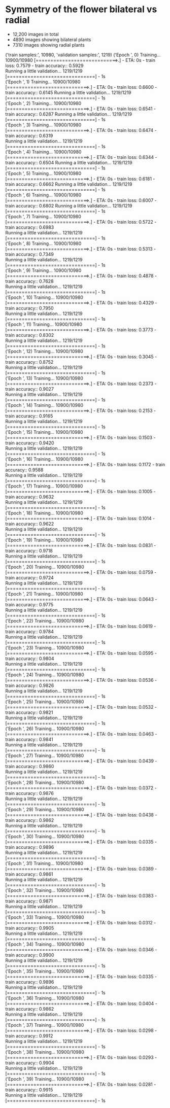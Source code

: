 
# Symmetry of the flower bilateral vs radial 

- 12,200 images in total
- 4890 images showing bilateral plants
- 7310 images showing radial plants




('train samples:', 10980, 'validation samples:', 1219)
('Epoch ', 0)
Training...
10900/10980 [============================>.] - ETA: 0s - train loss: 0.7579 - train accuracy:: 0.5929  
Running a little validation...
1219/1219 [==============================] - 1s     
('Epoch ', 1)
Training...
10900/10980 [============================>.] - ETA: 0s - train loss: 0.6600 - train accuracy:: 0.6145 
Running a little validation...
1219/1219 [==============================] - 1s     
('Epoch ', 2)
Training...
10900/10980 [============================>.] - ETA: 0s - train loss: 0.6541 - train accuracy:: 0.6287 
Running a little validation...
1219/1219 [==============================] - 1s     
('Epoch ', 3)
Training...
10900/10980 [============================>.] - ETA: 0s - train loss: 0.6474 - train accuracy:: 0.6319  
Running a little validation...
1219/1219 [==============================] - 1s     
('Epoch ', 4)
Training...
10900/10980 [============================>.] - ETA: 0s - train loss: 0.6344 - train accuracy:: 0.6504 
Running a little validation...
1219/1219 [==============================] - 1s     
('Epoch ', 5)
Training...
10900/10980 [============================>.] - ETA: 0s - train loss: 0.6181 - train accuracy:: 0.6662 
Running a little validation...
1219/1219 [==============================] - 1s     
('Epoch ', 6)
Training...
10900/10980 [============================>.] - ETA: 0s - train loss: 0.6007 - train accuracy:: 0.6802 
Running a little validation...
1219/1219 [==============================] - 1s     
('Epoch ', 7)
Training...
10900/10980 [============================>.] - ETA: 0s - train loss: 0.5722 - train accuracy:: 0.6983  
Running a little validation...
1219/1219 [==============================] - 1s     
('Epoch ', 8)
Training...
10900/10980 [============================>.] - ETA: 0s - train loss: 0.5313 - train accuracy:: 0.7349  
Running a little validation...
1219/1219 [==============================] - 1s     
('Epoch ', 9)
Training...
10900/10980 [============================>.] - ETA: 0s - train loss: 0.4878 - train accuracy:: 0.7628  
Running a little validation...
1219/1219 [==============================] - 1s     
('Epoch ', 10)
Training...
10900/10980 [============================>.] - ETA: 0s - train loss: 0.4329 - train accuracy:: 0.7950  
Running a little validation...
1219/1219 [==============================] - 1s     
('Epoch ', 11)
Training...
10900/10980 [============================>.] - ETA: 0s - train loss: 0.3773 - train accuracy:: 0.8302  
Running a little validation...
1219/1219 [==============================] - 1s     
('Epoch ', 12)
Training...
10900/10980 [============================>.] - ETA: 0s - train loss: 0.3045 - train accuracy:: 0.8752  
Running a little validation...
1219/1219 [==============================] - 1s     
('Epoch ', 13)
Training...
10900/10980 [============================>.] - ETA: 0s - train loss: 0.2373 - train accuracy:: 0.9027  
Running a little validation...
1219/1219 [==============================] - 1s     
('Epoch ', 14)
Training...
10900/10980 [============================>.] - ETA: 0s - train loss: 0.2153 - train accuracy:: 0.9165  
Running a little validation...
1219/1219 [==============================] - 1s     
('Epoch ', 15)
Training...
10900/10980 [============================>.] - ETA: 0s - train loss: 0.1503 - train accuracy:: 0.9420  
Running a little validation...
1219/1219 [==============================] - 1s     
('Epoch ', 16)
Training...
10900/10980 [============================>.] - ETA: 0s - train loss: 0.1172 - train accuracy:: 0.9588  
Running a little validation...
1219/1219 [==============================] - 1s     
('Epoch ', 17)
Training...
10900/10980 [============================>.] - ETA: 0s - train loss: 0.1005 - train accuracy:: 0.9632  
Running a little validation...
1219/1219 [==============================] - 1s     
('Epoch ', 18)
Training...
10900/10980 [============================>.] - ETA: 0s - train loss: 0.1014 - train accuracy:: 0.9622  
Running a little validation...
1219/1219 [==============================] - 1s     
('Epoch ', 19)
Training...
10900/10980 [============================>.] - ETA: 0s - train loss: 0.0831 - train accuracy:: 0.9718  
Running a little validation...
1219/1219 [==============================] - 1s     
('Epoch ', 20)
Training...
10900/10980 [============================>.] - ETA: 0s - train loss: 0.0759 - train accuracy:: 0.9724  
Running a little validation...
1219/1219 [==============================] - 1s     
('Epoch ', 21)
Training...
10900/10980 [============================>.] - ETA: 0s - train loss: 0.0643 - train accuracy:: 0.9775  
Running a little validation...
1219/1219 [==============================] - 1s     
('Epoch ', 22)
Training...
10900/10980 [============================>.] - ETA: 0s - train loss: 0.0619 - train accuracy:: 0.9784  
Running a little validation...
1219/1219 [==============================] - 1s     
('Epoch ', 23)
Training...
10900/10980 [============================>.] - ETA: 0s - train loss: 0.0595 - train accuracy:: 0.9804  
Running a little validation...
1219/1219 [==============================] - 1s     
('Epoch ', 24)
Training...
10900/10980 [============================>.] - ETA: 0s - train loss: 0.0536 - train accuracy:: 0.9826  
Running a little validation...
1219/1219 [==============================] - 1s     
('Epoch ', 25)
Training...
10900/10980 [============================>.] - ETA: 0s - train loss: 0.0532 - train accuracy:: 0.9821  
Running a little validation...
1219/1219 [==============================] - 1s     
('Epoch ', 26)
Training...
10900/10980 [============================>.] - ETA: 0s - train loss: 0.0463 - train accuracy:: 0.9841  
Running a little validation...
1219/1219 [==============================] - 1s     
('Epoch ', 27)
Training...
10900/10980 [============================>.] - ETA: 0s - train loss: 0.0439 - train accuracy:: 0.9860  
Running a little validation...
1219/1219 [==============================] - 1s     
('Epoch ', 28)
Training...
10900/10980 [============================>.] - ETA: 0s - train loss: 0.0372 - train accuracy:: 0.9876  
Running a little validation...
1219/1219 [==============================] - 1s     
('Epoch ', 29)
Training...
10900/10980 [============================>.] - ETA: 0s - train loss: 0.0438 - train accuracy:: 0.9862  
Running a little validation...
1219/1219 [==============================] - 1s     
('Epoch ', 30)
Training...
10900/10980 [============================>.] - ETA: 0s - train loss: 0.0335 - train accuracy:: 0.9896  
Running a little validation...
1219/1219 [==============================] - 1s     
('Epoch ', 31)
Training...
10900/10980 [============================>.] - ETA: 0s - train loss: 0.0389 - train accuracy:: 0.9861  
Running a little validation...
1219/1219 [==============================] - 1s     
('Epoch ', 32)
Training...
10900/10980 [============================>.] - ETA: 0s - train loss: 0.0383 - train accuracy:: 0.9871  
Running a little validation...
1219/1219 [==============================] - 1s     
('Epoch ', 33)
Training...
10900/10980 [============================>.] - ETA: 0s - train loss: 0.0312 - train accuracy:: 0.9905  
Running a little validation...
1219/1219 [==============================] - 1s     
('Epoch ', 34)
Training...
10900/10980 [============================>.] - ETA: 0s - train loss: 0.0346 - train accuracy:: 0.9900  
Running a little validation...
1219/1219 [==============================] - 1s     
('Epoch ', 35)
Training...
10900/10980 [============================>.] - ETA: 0s - train loss: 0.0335 - train accuracy:: 0.9896  
Running a little validation...
1219/1219 [==============================] - 1s     
('Epoch ', 36)
Training...
10900/10980 [============================>.] - ETA: 0s - train loss: 0.0404 - train accuracy:: 0.9862  
Running a little validation...
1219/1219 [==============================] - 1s     
('Epoch ', 37)
Training...
10900/10980 [============================>.] - ETA: 0s - train loss: 0.0298 - train accuracy:: 0.9912  
Running a little validation...
1219/1219 [==============================] - 1s     
('Epoch ', 38)
Training...
10900/10980 [============================>.] - ETA: 0s - train loss: 0.0293 - train accuracy:: 0.9904  
Running a little validation...
1219/1219 [==============================] - 1s     
('Epoch ', 39)
Training...
10900/10980 [============================>.] - ETA: 0s - train loss: 0.0281 - train accuracy:: 0.9915  
Running a little validation...
1219/1219 [==============================] - 1s 
